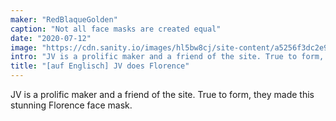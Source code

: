 ```yaml
---
maker: "RedBlaqueGolden"
caption: "Not all face masks are created equal"
date: "2020-07-12"
image: "https://cdn.sanity.io/images/hl5bw8cj/site-content/a5256f3dc2e94bbcaa08f48cb20a072f45d1c95e-1536x1153.jpg"
intro: "JV is a prolific maker and a friend of the site. True to form, they made this stunning Florence face mask."
title: "[auf Englisch] JV does Florence"
---
```



JV is a prolific maker and a friend of the site. True to form, they made this stunning Florence face mask.

